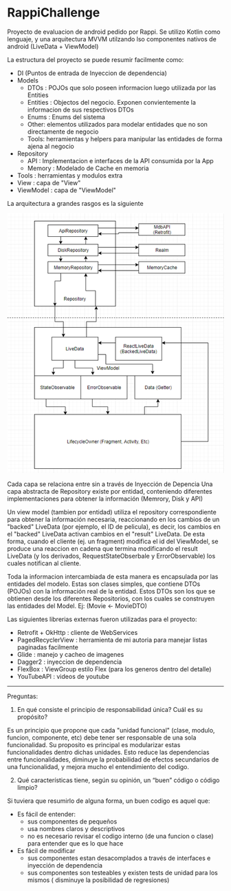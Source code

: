 # RappiChallenge

Proyecto de evaluacion de android pedido por Rappi.
Se utilizo Kotlin como lenguaje, y una arquitectura MVVM utilzando lso componentes nativos de android (LiveData + ViewModel)

La estructura del proyecto se puede resumir facilmente como:

* DI (Puntos de entrada de Inyeccion de dependencia)
* Models
  * DTOs : POJOs que solo poseen informacion luego utilizada por las Entities
  * Entities : Objectos del negocio. Exponen convientemente la informacion de sus respectivos DTOs
  * Enums : Enums del sistema
  * Other: elementos utilizados para modelar entidades que no son directamente de negocio
  * Tools: herramientas y helpers para manipular las entidades de forma ajena al negocio
* Repository 
  * API : Implementacion e interfaces de la API consumida por la App
  * Memory : Modelado de Cache en memoria
* Tools : herramientas y modulos extra
* View : capa de "View"
* ViewModel : capa de "ViewModel"

La arquitectura a grandes rasgos es la siguiente

![alt text](https://github.com/JMLeiva/RappiChallenge/blob/master/RepoPictures/Architecture.png)

Cada capa se relaciona entre sin a través de Inyección de Depencia
Una capa abstracta de Repository existe por entidad, conteniendo diferentes implementaciones para obtener la información (Memrory, Disk y API)

Un view model (tambien por entidad) utiliza el repository correspondiente para obtener la información necesaria, reaccionando en los cambios de un
"backed" LiveData (por ejemplo, el ID de pelicula), es decir, los cambios en el "backed" LiveData activan cambios en el "result" LiveData.
De esta forma, cuando el cliente (ej. un fragment) modifica el id del ViewModel, se produce una reaccion en cadena que termina modificando el result LiveData (y los derivados, RequestStateObserbale y ErrorObservable) los cuales notifican al cliente.

Toda la informacion intercambiada de esta manera es encapsulada por las entidades del modelo. Estas son clases simples, que contiene DTOs (POJOs) con la información real de la entidad. 
Estos DTOs son los que se obtienen desde los diferentes Repositorios, con los cuales se construyen las entidades del Model.
Ej: (Movie <- MovieDTO)



Las siguientes librerias externas fueron utilizadas para el proyecto:

* Retrofit + OkHttp : cliente de WebServices
* PagedRecyclerView : herramienta de mi autoria para manejar listas paginadas facilmente
* Glide : manejo y cacheo de imagenes
* Dagger2 : inyeccion de dependencia
* FlexBox : ViewGroup estilo Flex (para los generos dentro del detalle)
* YouTubeAPI : videos de youtube

----------------------------------------------------------------------------------------------------------------------------------

Preguntas: 

1. En qué consiste el principio de responsabilidad única? Cuál es su propósito?

Es un principio que propone que cada "unidad funcional" (clase, modulo, funcion, componente, etc) debe tener ser responsable de una sola funcionalidad.
Su proposito es principal es modularizar estas funcionalidades dentro dichas unidades. Esto reduce las dependencias entre funcionalidades, diminuye la probabilidad de efectos secundarios de una funcionalidad, y mejora mucho el entendimiento del codigo.

2. Qué características tiene, según su opinión, un “buen” código o código limpio?

Si tuviera que resumirlo de alguna forma, un buen codigo es aquel que:
* Es fácil de entender: 
  * sus componentes de pequeños
  * usa nombres claros y descriptivos
  * no es necesario revisar el codigo interno (de una funcion o clase) para entender que es lo que hace
* Es fácil de modificar
  * sus componentes estan desacomplados a través de interfaces e inyección de dependencia
  * sus componentes son testeables y existen tests de unidad para los mismos ( disminuye la posibilidad de regresiones)

